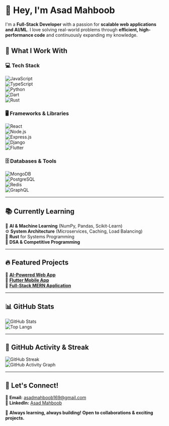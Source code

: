 # 👋 Hey, I'm **Asad Mahboob**  

I'm a **Full-Stack Developer** with a passion for **scalable web applications and AI/ML**. I love solving real-world problems through **efficient, high-performance code** and continuously expanding my knowledge.  

## 🚀 **What I Work With**  

### 💻 **Tech Stack**  
![JavaScript](https://img.shields.io/badge/JavaScript-F7DF1E?style=for-the-badge&logo=javascript&logoColor=black)  
![TypeScript](https://img.shields.io/badge/TypeScript-007ACC?style=for-the-badge&logo=typescript&logoColor=white)  
![Python](https://img.shields.io/badge/Python-3776AB?style=for-the-badge&logo=python&logoColor=white)  
![Dart](https://img.shields.io/badge/Dart-0175C2?style=for-the-badge&logo=dart&logoColor=white)  
![Rust](https://img.shields.io/badge/Rust-000000?style=for-the-badge&logo=rust&logoColor=white)  

### 🖥️ **Frameworks & Libraries**  
![React](https://img.shields.io/badge/React-20232A?style=for-the-badge&logo=react&logoColor=61DAFB)  
![Node.js](https://img.shields.io/badge/Node.js-43853D?style=for-the-badge&logo=node.js&logoColor=white)  
![Express.js](https://img.shields.io/badge/Express.js-404D59?style=for-the-badge)  
![Django](https://img.shields.io/badge/Django-092E20?style=for-the-badge&logo=django&logoColor=white)  
![Flutter](https://img.shields.io/badge/Flutter-02569B?style=for-the-badge&logo=flutter&logoColor=white)  

### 🗄️ **Databases & Tools**  
![MongoDB](https://img.shields.io/badge/MongoDB-47A248?style=for-the-badge&logo=mongodb&logoColor=white)  
![PostgreSQL](https://img.shields.io/badge/PostgreSQL-336791?style=for-the-badge&logo=postgresql&logoColor=white)  
![Redis](https://img.shields.io/badge/Redis-DC382D?style=for-the-badge&logo=redis&logoColor=white)  
![GraphQL](https://img.shields.io/badge/GraphQL-E10098?style=for-the-badge&logo=graphql&logoColor=white)  

---

## 📚 **Currently Learning**  
🚀 **AI & Machine Learning** (NumPy, Pandas, Scikit-Learn)  
⚙️ **System Architecture** (Microservices, Caching, Load Balancing)  
🦀 **Rust** for Systems Programming  
🎯 **DSA & Competitive Programming**  

---

## 🔥 **Featured Projects**  
📌 [**AI-Powered Web App**](https://github.com/asadmahboob/project-name)  
📌 [**Flutter Mobile App**](https://github.com/asadmahboob/project-name)  
📌 [**Full-Stack MERN Application**](https://github.com/asadmahboob/project-name)  

---

## 📊 **GitHub Stats**  
![GitHub Stats](https://github-readme-stats.vercel.app/api?username=asadmahboob&show_icons=true&theme=radical)  
![Top Langs](https://github-readme-stats.vercel.app/api/top-langs/?username=asadmahboob&layout=compact&theme=radical)  

---

## 🚀 **GitHub Activity & Streak**  
![GitHub Streak](https://github-readme-streak-stats.herokuapp.com/?user=asadmahboob&theme=radical)  
![GitHub Activity Graph](https://github-readme-activity-graph.vercel.app/graph?username=asadmahboob&theme=radical)  

---

## 🌟 **Let's Connect!**  
📧 **Email:** [asadmahboob169@gmail.com](mailto:asadmahboob169@gmail.com)  
💼 **LinkedIn:** [Asad Mahboob](https://www.linkedin.com/in/asad-mahboob-undefined-246b3b300)  

🚀 **Always learning, always building! Open to collaborations & exciting projects.**  
